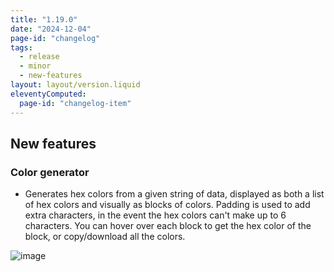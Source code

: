 ```yaml
---
title: "1.19.0"
date: "2024-12-04"
page-id: "changelog"
tags: 
  - release
  - minor
  - new-features
layout: layout/version.liquid
eleventyComputed:
  page-id: "changelog-item"
---
```

## New features
### Color generator
- Generates hex colors from a given string of data, displayed as both a list of hex colors and visually as blocks of colors. Padding is used to add extra characters, in the event the hex colors can't make up to 6 characters. You can hover over each block to get the hex color of the block, or copy/download all the colors.

![image](https://github.com/user-attachments/assets/0f268902-41dd-4a04-8ef3-ce6e172d1d8d)
